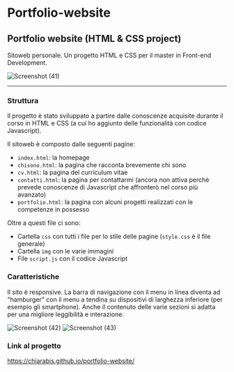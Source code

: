 # Portfolio-website
## Portfolio website (HTML & CSS project)
Sitoweb personale. Un progetto HTML e CSS per il master in Front-end Development.

![Screenshot (41)](https://github.com/chiarabis/portfolio-website/assets/124071052/65b527c9-d05b-44e3-bc66-2d06971ac130)
***
### Struttura
Il progetto è stato sviluppato a partire dalle conoscenze acquisite durante il corso in HTML e CSS (a cui ho aggiunto delle funzionalità con codice Javascript).

Il sitoweb è composto dalle seguenti pagine:
- ```index.html```: la homepage
- ```chisono.html```: la pagina che racconta brevemente chi sono
- ```cv.html```: la pagina del curriculum vitae
- ```contatti.html```: la pagina per contattarmi (ancora non attiva perchè prevede conoscenze di Javascript che affronterò nel corso più avanzato)
- ```portfolio.html```: la pagina con alcuni progetti realizzati con le competenze in possesso

Oltre a questi file ci sono:
- Cartella ```css``` con tutti i file per lo stile delle pagine (```style.css``` è il file generale)
- Cartella ```img``` con le varie immagini
- File ```script.js``` con il codice Javascript

### Caratteristiche
Il sito è responsive. La barra di navigazione con il menu in linea diventa ad "hamburger" con il menu a tendina su dispositivi di larghezza inferiore (per esempio gli smartphone).
Anche il contenuto delle varie sezioni si adatta per una migliore leggibilità e interazione.

![Screenshot (42)](https://github.com/chiarabis/portfolio-website/assets/124071052/93878ba2-1b40-425a-8be8-46a0cc432322)
![Screenshot (43)](https://github.com/chiarabis/portfolio-website/assets/124071052/bc432f6b-bc43-46f7-9935-5fd273bd132a)

### Link al progetto
https://chiarabis.github.io/portfolio-website/
